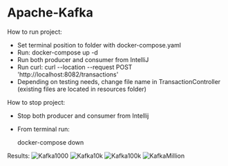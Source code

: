 # Apache-Kafka
How to run project:
- Set terminal position to folder with docker-compose.yaml
- Run: docker-compose up -d 
- Run both producer and consumer from IntelliJ
- Run curl: curl --location --request POST 'http://localhost:8082/transactions'
- Depending on testing needs, change file name in TransactionController (existing files are located in resources folder)
  
How to stop project:
- Stop both producer and consumer from Intellij
- From terminal run:
  
  docker-compose down

Results:
![Kafka1000](https://github.com/NikolinaTomic/Apache-Kafka/assets/44821513/e86be91d-1427-46ca-99cd-40cfca0bdbad)
![Kafka10k](https://github.com/NikolinaTomic/Apache-Kafka/assets/44821513/9a726b24-5ab5-4a90-931a-0df93a9b82ef)
![Kafka100k](https://github.com/NikolinaTomic/Apache-Kafka/assets/44821513/1b71bfcf-a0e7-45e8-8872-456c772e27c1)
![KafkaMillion](https://github.com/NikolinaTomic/Apache-Kafka/assets/44821513/27b00383-887d-4919-98a9-16d8535d4ceb)


